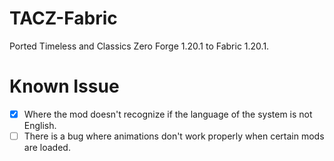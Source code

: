 # TACZ-Fabric
Ported Timeless and Classics Zero Forge 1.20.1 to Fabric 1.20.1.

# Known Issue
- [X] Where the mod doesn't recognize if the language of the system is not English.<br>
- [ ] There is a bug where animations don't work properly when certain mods are loaded.<br>
